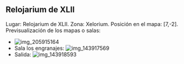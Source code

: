 ## Relojarium de XLII
Lugar: Relojarium de XLII.
Zona: Xelorium.
Posición en el mapa: [7,-2].
Previsualización de los mapas o salas:
- ![img_205915164](https://media.discordapp.net/attachments/1115311447145193482/1115348187855724655/205915164.jpg)
- Sala los engranajes: ![img_143917569](https://media.discordapp.net/attachments/1115311447145193482/1115326732375961672/143917569.jpg)
- Salida: ![img_143918593](https://media.discordapp.net/attachments/1115311447145193482/1115326734066257971/143918593.jpg)
